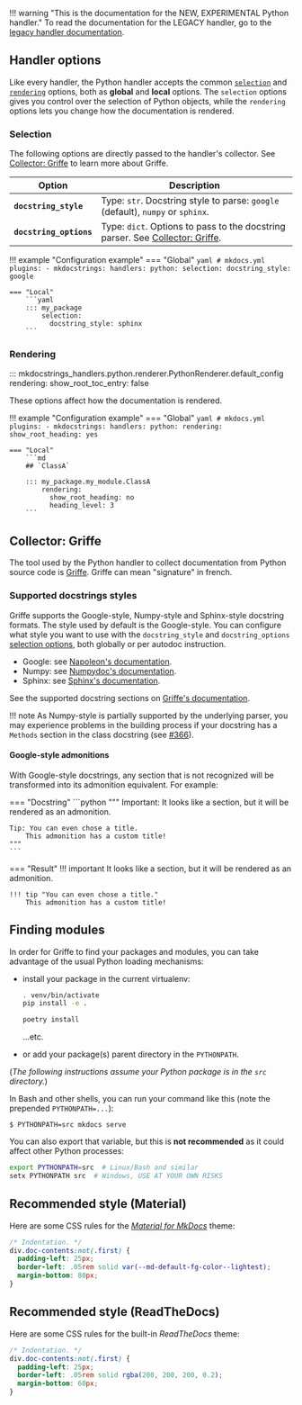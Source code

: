 !!! warning "This is the documentation for the NEW, EXPERIMENTAL Python handler."
    To read the documentation for the LEGACY handler,
    go to the [legacy handler documentation](https://mkdocstrings.github.io/python-legacy).

## Handler options

Like every handler, the Python handler accepts the common
[`selection`](#selection) and [`rendering`](#rendering) options,
both as **global** and **local** options.
The `selection` options gives you control over the selection of Python objects,
while the `rendering` options lets you change how the documentation is rendered.

### Selection

The following options are directly passed to the handler's collector.
See [Collector: Griffe](#collector-griffe) to learn more about Griffe.

Option | Description
------ | -----------
**`docstring_style`** | Type: `str`. Docstring style to parse: `google` (default), `numpy` or `sphinx`.
**`docstring_options`** | Type: `dict`. Options to pass to the docstring parser. See [Collector: Griffe](#collector-griffe).

!!! example "Configuration example"
    === "Global"
        ```yaml
        # mkdocs.yml
        plugins:
          - mkdocstrings:
              handlers:
                python:
                  selection:
                    docstring_style: google
        ```
        
    === "Local"
        ```yaml
        ::: my_package
            selection:
              docstring_style: sphinx
        ```
    
### Rendering

::: mkdocstrings_handlers.python.renderer.PythonRenderer.default_config
    rendering:
      show_root_toc_entry: false

These options affect how the documentation is rendered.

!!! example "Configuration example"
    === "Global"
        ```yaml
        # mkdocs.yml
        plugins:
          - mkdocstrings:
              handlers:
                python:
                  rendering:
                    show_root_heading: yes
        ```
        
    === "Local"
        ```md
        ## `ClassA`

        ::: my_package.my_module.ClassA
            rendering:
              show_root_heading: no
              heading_level: 3
        ```

## Collector: Griffe

The tool used by the Python handler to collect documentation from Python source code
is [Griffe](https://mkdocstrings.github.io/griffe). Griffe can mean "signature" in french.

### Supported docstrings styles

Griffe supports the Google-style, Numpy-style and Sphinx-style docstring formats.
The style used by default is the Google-style.
You can configure what style you want to use with
the `docstring_style` and `docstring_options` [selection options](#selection),
both globally or per autodoc instruction.

- Google: see [Napoleon's documentation](https://sphinxcontrib-napoleon.readthedocs.io/en/latest/example_google.html).
- Numpy: see [Numpydoc's documentation](https://numpydoc.readthedocs.io/en/latest/format.html).
- Sphinx: see [Sphinx's documentation](https://sphinx-rtd-tutorial.readthedocs.io/en/latest/docstrings.html).

See the supported docstring sections on [Griffe's documentation](https://mkdocstrings.github.io/griffe/docstrings/).

!!! note
    As Numpy-style is partially supported by the underlying parser,
    you may experience problems in the building process if your docstring
    has a `Methods` section in the class docstring
    (see [#366](https://github.com/mkdocstrings/mkdocstrings/issues/366)).

#### Google-style admonitions

With Google-style docstrings, any section that is not recognized will be transformed into its admonition equivalent.
For example:

=== "Docstring"
    ```python
    """
    Important:
        It looks like a section, but it will be rendered as an admonition.

    Tip: You can even chose a title.
        This admonition has a custom title!
    """
    ```
    
=== "Result"
    !!! important
        It looks like a section, but it will be rendered as an admonition.

    !!! tip "You can even chose a title."
        This admonition has a custom title!

## Finding modules

In order for Griffe to find your packages and modules,
you can take advantage of the usual Python loading mechanisms:

- install your package in the current virtualenv:
    ```bash
    . venv/bin/activate
    pip install -e .
    ```
  
    ```bash
    poetry install
    ```
  
    ...etc.
    
- or add your package(s) parent directory in the `PYTHONPATH`.
  
(*The following instructions assume your Python package is in the `src` directory.*)

In Bash and other shells, you can run your command like this
(note the prepended `PYTHONPATH=...`):

```console
$ PYTHONPATH=src mkdocs serve
```

You can also export that variable,
but this is **not recommended** as it could affect other Python processes:

```bash
export PYTHONPATH=src  # Linux/Bash and similar
setx PYTHONPATH src  # Windows, USE AT YOUR OWN RISKS
```

## Recommended style (Material)

Here are some CSS rules for the
[*Material for MkDocs*](https://squidfunk.github.io/mkdocs-material/) theme:

```css
/* Indentation. */
div.doc-contents:not(.first) {
  padding-left: 25px;
  border-left: .05rem solid var(--md-default-fg-color--lightest);
  margin-bottom: 80px;
}
```

## Recommended style (ReadTheDocs)

Here are some CSS rules for the built-in *ReadTheDocs* theme:

```css
/* Indentation. */
div.doc-contents:not(.first) {
  padding-left: 25px;
  border-left: .05rem solid rgba(200, 200, 200, 0.2);
  margin-bottom: 60px;
}
```
